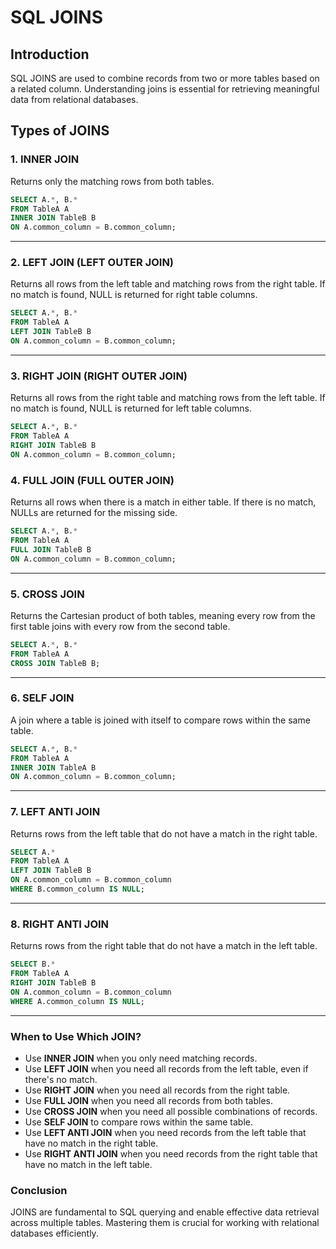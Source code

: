 # SQL JOINS

## Introduction
SQL JOINS are used to combine records from two or more tables based on a related column. Understanding joins is essential for retrieving meaningful data from relational databases.

## Types of JOINS

### 1. INNER JOIN
Returns only the matching rows from both tables.

```sql
SELECT A.*, B.* 
FROM TableA A
INNER JOIN TableB B 
ON A.common_column = B.common_column;
```

---

### 2. LEFT JOIN (LEFT OUTER JOIN)
Returns all rows from the left table and matching rows from the right table. If no match is found, NULL is returned for right table columns.

```sql
SELECT A.*, B.* 
FROM TableA A
LEFT JOIN TableB B 
ON A.common_column = B.common_column;
```
---

### 3. RIGHT JOIN (RIGHT OUTER JOIN)
Returns all rows from the right table and matching rows from the left table. If no match is found, NULL is returned for left table columns.

```sql
SELECT A.*, B.* 
FROM TableA A
RIGHT JOIN TableB B 
ON A.common_column = B.common_column;
```

### 4. FULL JOIN (FULL OUTER JOIN)
Returns all rows when there is a match in either table. If there is no match, NULLs are returned for the missing side.

```sql
SELECT A.*, B.* 
FROM TableA A
FULL JOIN TableB B 
ON A.common_column = B.common_column;
```
---

### 5. CROSS JOIN
Returns the Cartesian product of both tables, meaning every row from the first table joins with every row from the second table.

```sql
SELECT A.*, B.* 
FROM TableA A
CROSS JOIN TableB B;
```
---

### 6. SELF JOIN
A join where a table is joined with itself to compare rows within the same table.

```sql
SELECT A.*, B.* 
FROM TableA A
INNER JOIN TableA B 
ON A.common_column = B.common_column;
```

---

### 7. LEFT ANTI JOIN
Returns rows from the left table that do not have a match in the right table.

```sql
SELECT A.* 
FROM TableA A
LEFT JOIN TableB B 
ON A.common_column = B.common_column
WHERE B.common_column IS NULL;
```
---

### 8. RIGHT ANTI JOIN
Returns rows from the right table that do not have a match in the left table.

```sql
SELECT B.* 
FROM TableA A
RIGHT JOIN TableB B 
ON A.common_column = B.common_column
WHERE A.common_column IS NULL;
```
---

### When to Use Which JOIN?
- Use **INNER JOIN** when you only need matching records.
- Use **LEFT JOIN** when you need all records from the left table, even if there's no match.
- Use **RIGHT JOIN** when you need all records from the right table.
- Use **FULL JOIN** when you need all records from both tables.
- Use **CROSS JOIN** when you need all possible combinations of records.
- Use **SELF JOIN** to compare rows within the same table.
- Use **LEFT ANTI JOIN** when you need records from the left table that have no match in the right table.
- Use **RIGHT ANTI JOIN** when you need records from the right table that have no match in the left table.

### Conclusion
JOINS are fundamental to SQL querying and enable effective data retrieval across multiple tables. Mastering them is crucial for working with relational databases efficiently.
